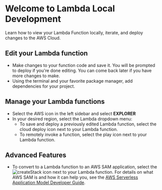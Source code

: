 # Welcome to Lambda Local Development

Learn how to view your Lambda Function locally, iterate, and deploy changes to the AWS Cloud.

## Edit your Lambda function

-   Make changes to your function code and save it. You will be prompted to deploy if you're done editing. You can come back later if you have more changes to make.
-   Using the terminal and your favorite package manager, add dependencies for your project.

## Manage your Lambda functions

-   Select the AWS icon in the left sidebar and select **EXPLORER**
-   In your desired region, select the Lambda dropdown menu:
    -   To save and deploy a previously edited Lambda function, select the cloud deploy icon next to your Lambda function.
    -   To remotely invoke a function, select the play icon next to your Lambda function.

## Advanced Features

-   To convert to a Lambda function to an AWS SAM application, select the ![createStack](./create-stack.svg) icon next to your Lambda function. For details on what AWS SAM is and how it can help you, see the [AWS Serverless Application Model Developer Guide](https://docs.aws.amazon.com/serverless-application-model/latest/developerguide/what-is-sam.html).
